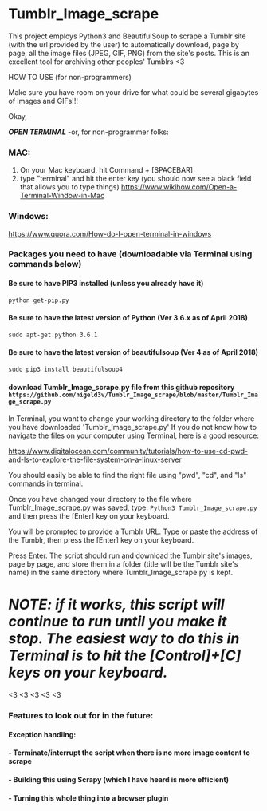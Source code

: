 # Tumblr_Image_scrape
This project employs Python3 and BeautifulSoup to scrape a Tumblr site (with the url provided by the user) to automatically download, page by page, all the image files (JPEG, GIF, PNG) from the site's posts. This is an excellent tool for archiving other peoples' Tumblrs <3

HOW TO USE (for non-programmers)

Make sure you have room on your drive for what could be several gigabytes of images and GIFs!!!

Okay,

***OPEN TERMINAL*** 
-or, for non-programmer folks:
### MAC:
1. On your Mac keyboard, hit Command + [SPACEBAR]
2. type "terminal" and hit the enter key (you should now see a black field that allows you to type things)
https://www.wikihow.com/Open-a-Terminal-Window-in-Mac

### Windows:
https://www.quora.com/How-do-I-open-terminal-in-windows

### Packages you need to have (downloadable via Terminal using commands below)

#### Be sure to have PIP3 installed (unless you already have it)
```python get-pip.py```

#### Be sure to have the latest version of Python (Ver 3.6.x as of April 2018)
```sudo apt-get python 3.6.1```

#### Be sure to have the latest version of beautifulsoup (Ver 4 as of April 2018)
```sudo pip3 install beautifulsoup4```

#### download Tumblr_Image_scrape.py file from this github repository ```https://github.com/nigeld3v/Tumblr_Image_scrape/blob/master/Tumblr_Image_scrape.py```

In Terminal, you want to change your working directory to the folder where you have downloaded 'Tumblr_Image_scrape.py'
If you do not know how to navigate the files on your computer using Terminal, here is a good resource:

https://www.digitalocean.com/community/tutorials/how-to-use-cd-pwd-and-ls-to-explore-the-file-system-on-a-linux-server

You should easily be able to find the right file using "pwd", "cd", and "ls" commands in terminal.

Once you have changed your directory to the file where Tumblr_Image_scrape.py was saved, type:
```Python3 Tumblr_Image_scrape.py```
and then press the [Enter] key on your keyboard.

You will be prompted to provide a Tumblr URL. Type or paste the address of the Tumblr, then press the [Enter] key on your keyboard.
  
Press Enter. The script should run and download the Tumblr site's images, page by page, and store them in a folder (title will be the Tumblr site's name) in the same directory where Tumblr_Image_scrape.py is kept.

# ***NOTE: if it works, this script will continue to run until you make it stop. The easiest way to do this in Terminal is to hit the [Control]+[C] keys on your keyboard.***

<3 <3 <3 <3 <3
### Features to look out for in the future:
#### Exception handling:
#### - Terminate/interrupt the script when there is no more image content to scrape
#### - Building this using Scrapy (which I have heard is more efficient)
#### - Turning this whole thing into a browser plugin
